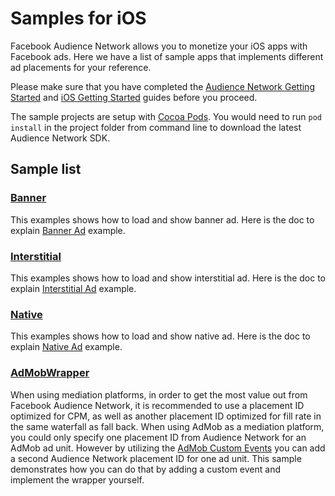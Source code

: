 Samples for iOS
===============

Facebook Audience Network allows you to monetize your iOS apps with Facebook ads. Here we have a list of sample apps that implements different ad placements for your reference.

Please make sure that you have completed the [Audience Network Getting Started][1] and [iOS Getting Started][2] guides before you proceed.

The sample projects are setup with [Cocoa Pods][7].  You would need to run `pod install` in the project folder from command line to download the latest Audience Network SDK.

Sample list
-----------

### [Banner](./banner)
This examples shows how to load and show banner ad. Here is the doc to explain [Banner Ad][3] example.

### [Interstitial](./interstitial)
This examples shows how to load and show interstitial ad. Here is the doc to explain [Interstitial Ad][4] example.

### [Native](./native)
This examples shows how to load and show native ad. Here is the doc to explain [Native Ad][5] example.

### [AdMobWrapper](./AdMobWrapper)
When using mediation platforms, in order to get the most value out from Facebook Audience Network, it is recommended to use a placement ID optimized for CPM, as well as another placement ID optimized for fill rate in the same waterfall as fall back. When using AdMob as a mediation platform, you could only specify one placement ID from Audience Network for an AdMob ad unit. However by utilizing the [AdMob Custom Events][6] you can add a second Audience Network placement ID for one ad unit. This sample demonstrates how you can do that by adding a custom event and implement the wrapper yourself.  


[1]: https://developers.facebook.com/docs/audience-network/getting-started
[2]: https://developers.facebook.com/docs/audience-network/ios
[3]: https://developers.intern.facebook.com/docs/audience-network/ios-banners
[4]: https://developers.intern.facebook.com/docs/audience-network/ios-interstitial
[5]: https://developers.intern.facebook.com/docs/audience-network/ios-native
[6]: https://firebase.google.com/docs/admob/ios/custom-events
[7]: https://cocoapods.org/
